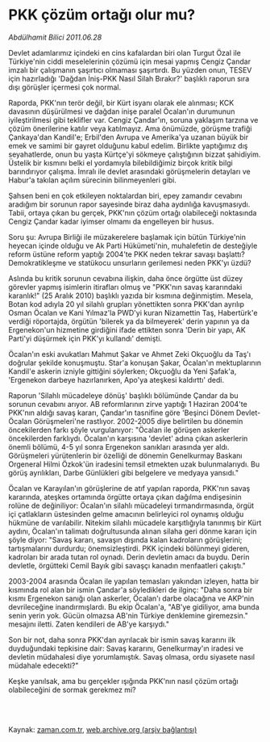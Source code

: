 # PKK çözüm ortağı olur mu?

*Abdülhamit Bilici 2011.06.28*

<td class="columnist-detail">
<p>Devlet adamlarımız içindeki en cins kafalardan biri olan Turgut Özal ile Türkiye'nin ciddi meselelerinin çözümü için mesai yapmış Cengiz Çandar imzalı bir çalışmanın şaşırtıcı olmaması şaşırtırdı. Bu yüzden onun, TESEV için hazırladığı 'Dağdan İniş-PKK Nasıl Silah Bırakır?' başlıklı raporun sıra dışı görüşler içermesi çok normal.</p>
<p>
<div id="haberMetinDiv">
<p>Raporda, PKK'nın terör değil, bir Kürt isyanı olarak ele alınması; KCK davasının düşürülmesi ve dağdan inişe paralel Öcalan'ın durumunun iyileştirilmesi gibi teklifler var. Cengiz Çandar'ın, soruna yaklaşım tarzına ve çözüm önerilerine katılır veya katılmayız. Ama önümüzde, görüşme trafiği Çankaya'dan Kandil'e; Erbil'den Avrupa ve Amerika'ya uzanan büyük bir emek ve samimi bir gayret olduğunu kabul edelim. Birlikte yaptığımız dış seyahatlerde, onun bu yaşta Kürtçe'yi sökmeye çalıştığının bizzat şahidiyim. Üstelik bir kısmını belki el yordamıyla bilebildiğimiz birçok kritik bilgi barındırıyor çalışma. İmralı ile devlet arasındaki görüşmelerin detayları ve Habur'a takılan açılım sürecinin bilinmeyenleri gibi.
<p>Şahsen beni en çok etkileyen noktalardan biri, epey zamandır cevabını aradığım bir sorunun rapor sayesinde biraz daha aydınlığa kavuşmasıydı. Tabii, ortaya çıkan bu gerçek, PKK'nın çözüm ortağı olabileceği noktasında Cengiz Çandar kadar iyimser olmamı da engelleyen bir husus.
<p>Soru şu: Avrupa Birliği ile müzakerelere başlamak için bütün Türkiye'nin heyecan içinde olduğu ve Ak Parti Hükümeti'nin, muhalefetin de desteğiyle reform üstüne reform yaptığı 2004'te PKK neden tekrar savaşı başlattı? Demokratikleşme ve statükocu unsurların gerilemesi neden PKK'yı üzdü?
<p>Aslında bu kritik sorunun cevabına ilişkin, daha önce örgütte üst düzey görevler yapmış isimlerin itirafları olmuş ve "PKK'nın savaş kararındaki karanlık!" (25 Aralık 2010) başlıklı yazıda bir kısmına değinmiştim. Mesela, Botan kod adıyla 20 yıl silahlı grupları yönettikten sonra PKK'dan ayrılıp Osman Öcalan ve Kani Yılmaz'la PWD'yi kuran Nizamettin Taş, Habertürk'e verdiği röportajda, örgütün 'bilerek ya da bilmeyerek' derin yapının ya da Ergenekon'un hizmetine girdiğini ifade ettikten sonra 'Derin bir yapı, AK Parti'yi düşürmek için PKK'yı kullandı' demişti.
<p>Öcalan'ın eski avukatları Mahmut Şakar ve Ahmet Zeki Okçuoğlu da Taş'ı doğrular şekilde konuşmuştu. Star'a konuşan Şakar, Öcalan'ın mektuplarının Kandil'e askerin izniyle gittiğini söylerken; Okçuoğlu da Yeni Şafak'a, 'Ergenekon darbeye hazırlanırken, Apo'ya ateşkesi kaldırttı' dedi.
<p>Raporun 'Silahlı mücadeleye dönüş' başlıklı bölümünde Çandar da bu sorunun cevabını arıyor. AB reformlarının zirve yaptığı 1 Haziran 2004'te PKK'nın aldığı savaş kararı, Çandar'ın tasnifine göre 'Beşinci Dönem Devlet-Öcalan Görüşmeleri'ne rastlıyor. 2002-2005 diye belirtilen bu dönemin öncekilerden farkı şöyle vurgulanıyor: "Öcalan ile görüşen askerler öncekilerden farklıydı. Öcalan'ın karşısına 'devlet' adına çıkan askerlerin önemli bölümü, 4-5 yıl sonra Ergenekon sanıkları arasında yer aldı. Görüşmeleri yürütenlerin bir özelliği de dönemin Genelkurmay Baskanı Orgeneral Hilmi Özkok'ün iradesini temsil etmekten uzak bulunmalarıydı. Bu görüş ayrılıkları, Darbe Günlükleri gibi belgelere ve medyaya yansıdı."
<p>Öcalan ve Karayılan'ın görüşlerine de atıf yapılan raporda, PKK'nın savaş kararında, ateşkes ortamında örgütte ortaya çıkan dağılma endişesinin rolüne de değiniliyor: Öcalan'ın silahlı mücadeleyi tırmandırmasında, örgüt içi çatlakların üstesinden gelme amacının belirleyici rol oynamış olduğu hükmüne de varılabilir. Nitekim silahlı mücadele karşıtlığıyla tanınmış bir Kürt aydını, Öcalan'ın talimatı doğrultusunda alınan silaha geri dönme kararı için şöyle diyor: "Savaş kararı, savaşın dışında kalan kadroların görüşlerini; tartışmalarını durdurdu; önemsizleştirdi. PKK içindeki bölünmeyi gideren, kadroları bir arada tutan rol oynadı. Derin devletin amacı da buydu. Derin devletle, örgütteki Cemil Bayık gibi savaşçı kanadın menfaatleri çakıştı."
<p>2003-2004 arasında Öcalan ile yapılan temasları yakından izleyen, hatta bir kısmında rol alan bir ismin Çandar'a söyledikleri de ilginç: "Daha sonra bir kısmı Ergenekon sanığı olan askerler, Öcalan'ı darbe olacağına ve AKP'nin devrileceğine inandırmışlardı. Bu ekip Öcalan'a, "AB'ye gidiliyor, ama bunda senin yerin yok. Gücün olmazsa AB'nin Türkiye denklemine giremezsin." mesajını iletti. Zaten kendileri de AB'ye karşıydı."
<p>Son bir not, daha sonra PKK'dan ayrılacak bir ismin savaş kararını ilk duyduğundaki tepkisine dair: Savaş kararını, Genelkurmay'ın iradesi ve devletin müdahalesi diye yorumlamıştık. Savaş olmasa, ordu siyasete nasıl müdahale edecekti?"
<p>Keşke yanılsak, ama bu gerçekler ışığında PKK'nın nasıl çözüm ortağı olabileceğini de sormak gerekmez mi? </p></p></p></p></p></p></p></p></p></p></div>
</p>


<p><br>
		 </br></p></td>

Kaynak: [zaman.com.tr](http://zaman.com.tr/yazar.do?yazino=1151902), [web.archive.org (arşiv bağlantısı)](http://web.archive.org/web/20110907125356/http://www.zaman.com.tr:80/yazar.do?yazino=1151902)
